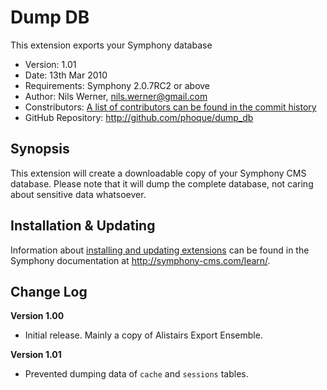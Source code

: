 # Dump DB #

This extension exports your Symphony database

- Version: 1.01
- Date: 13th Mar 2010
- Requirements: Symphony 2.0.7RC2 or above
- Author: Nils Werner, nils.werner@gmail.com
- Constributors: [A list of contributors can be found in the commit history](http://github.com/phoque/dump_db/commits/master)
- GitHub Repository: <http://github.com/phoque/dump_db>

## Synopsis

This extension will create a downloadable copy of your Symphony CMS database. Please note that it will dump the complete database, not caring about sensitive data whatsoever.

## Installation & Updating

Information about [installing and updating extensions](http://symphony-cms.com/learn/tasks/view/install-an-extension/) can be found in the Symphony documentation at <http://symphony-cms.com/learn/>.

## Change Log


**Version 1.00**

- Initial release. Mainly a copy of Alistairs Export Ensemble.

**Version 1.01**

- Prevented dumping data of `cache` and `sessions` tables.